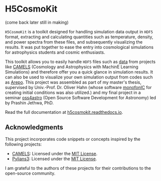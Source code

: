 # H5CosmoKit

(come back later still in making)

`H5CosmoKit` is a toolkit designed for handling simulation data output in `HDF5` format, 
extracting and calculating quantities such as temperature, density, 
and power spectra from these files, and subsequently visualizing the results. 
It was put together to ease the entry into cosmological simulations for 
astrophysics students and cosmic enthusiasts.

This toolkit allows you to easily handle `HDF5` files such as [data](https://users.flatironinstitute.org/~camels/Sims/) from projects like [CAMELS](https://www.camel-simulations.org/) (Cosmology and Astrophysics with MachinE Learning Simulations) and therefore offer you a quick glance in simulation results. It can also be used to visualize your own simulation output from codes such as [Arepo](https://arepo-code.org/). This project was assembled as part of my master's thesis, supervised by Univ.-Prof. Dr. Oliver Hahn 
(whose software [monofonIC](https://bitbucket.org/ohahn/monofonic/src/master/) for creating initial conditions was also utilized.)
and my final project in a seminar [oss4astro](https://github.com/prashjet/oss4astro) (Open Source Software Development for Astronomy) led by Prashin Jethwa, PhD.

Read the full documentation at [h5cosmokit.readthedocs.io](https://h5cosmokit.readthedocs.io/).

## Acknowledgments

This project incorporates code snippets or concepts inspired by the following projects:

- [CAMELS](https://github.com/franciscovillaescusa/CAMELS): Licensed under the [MIT License](https://github.com/franciscovillaescusa/CAMELS/blob/master/LICENSE).
- [Pylians3](https://github.com/franciscovillaescusa/Pylians3): Licensed under the [MIT License](https://github.com/franciscovillaescusa/Pylians3/blob/master/LICENSE).

I am grateful to the authors of these projects for their contributions to the open-source community.